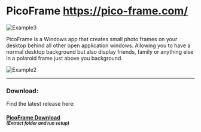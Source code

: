 # PicoFrame     https://pico-frame.com/

![Example3](https://user-images.githubusercontent.com/60064374/72922871-23778400-3d4e-11ea-8eaa-204a60cbf45d.PNG)



PicoFrame is a Windows app that creates small photo frames on your desktop behind all other open application windows. 
Allowing you to have a normal desktop background but also display friends, family or anything else in a polaroid frame just above you background.

![Example2](https://user-images.githubusercontent.com/60064374/72922578-8caac780-3d4d-11ea-9e1e-bc26a55b220b.PNG)

_______________________________________________________________________________________


### **Download:** 
Find the latest release here:
#### [PicoFrame Download](https://github.com/RichardB-Dev/PicoFrame/releases/latest)<br><sub> _(Extract folder and run setup)_ </sub></br>



